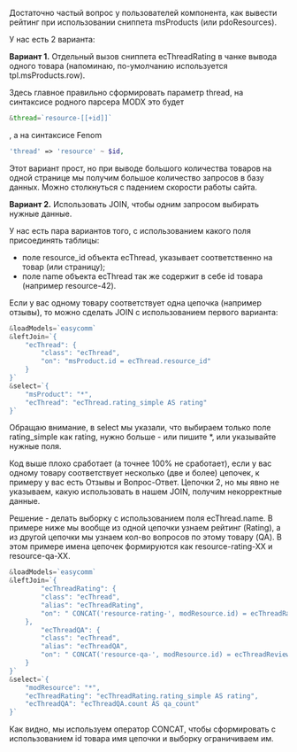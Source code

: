 
Достаточно частый вопрос у пользователей компонента, как вывести рейтинг при использовании сниппета msProducts (или pdoResources).

У нас есть 2 варианта:

**Вариант 1.** Отдельный вызов сниппета ecThreadRating в чанке вывода одного товара (напоминаю, по-умолчанию используется tpl.msProducts.row).

Здесь главное правильно сформировать параметр thread, на синтаксисе родного парсера MODX это будет

```php
&thread=`resource-[[+id]]`
```

, а на синтаксисе Fenom

```php
'thread' => 'resource' ~ $id,
```

Этот вариант прост, но при выводе большого количества товаров на одной странице мы получим большое количество запросов в базу данных. Можно столкнуться с падением скорости работы сайта.

**Вариант 2.** Использовать JOIN, чтобы одним запросом выбирать нужные данные.

У нас есть пара вариантов того, с использованием какого поля присоединять таблицы:

- поле resource_id объекта ecThread, указывает соответственно на товар (или страницу);
- поле name объекта ecThread так же содержит в себе id товара (например resource-42).

Если у вас одному товару соответствует одна цепочка (например отзывы), то можно сделать JOIN с использованием первого варианта:

```php
&loadModels=`easycomm`
&leftJoin=`{
    "ecThread": {
        "class": "ecThread",
        "on": "msProduct.id = ecThread.resource_id"
    }
}`
&select=`{
    "msProduct": "*",
    "ecThread": "ecThread.rating_simple AS rating"
}`
```

Обращаю внимание, в select мы указали, что выбираем только поле rating_simple как rating, нужно больше - или пишите *, или указывайте нужные поля.

Код выше плохо сработает (а точнее 100% не сработает), если у вас одному товару соответствует несколько (две и более) цепочек, к примеру у вас есть Отзывы и Вопрос-Ответ. Цепочки 2, но мы явно не указываем, какую использовать в нашем JOIN, получим некорректные данные.

Решение - делать выборку с использованием поля ecThread.name. В примере ниже мы вообще из одной цепочки узнаем рейтинг (Rating), а из другой цепочки мы узнаем кол-во вопросов по этому товару (QA). В этом примере имена цепочек формируются как resource-rating-XX и resource-qa-XX. 

```php
&loadModels=`easycomm`
&leftJoin=`{
        "ecThreadRating": {
        "class": "ecThread",
        "alias": "ecThreadRating",
        "on": " CONCAT('resource-rating-', modResource.id) = ecThreadRating.name"
    },
        "ecThreadQA": {
        "class": "ecThread",
        "alias": "ecThreadQA",
        "on": " CONCAT('resource-qa-', modResource.id) = ecThreadReviews.name"
    }
}`
&select=`{
    "modResource": "*",
    "ecThreadRating": "ecThreadRating.rating_simple AS rating",
    "ecThreadQA": "ecThreadQA.count AS qa_count"
}`
```

Как видно, мы используем оператор CONCAT, чтобы сформировать с использованием id товара имя цепочки и выборку ограничиваем им.
